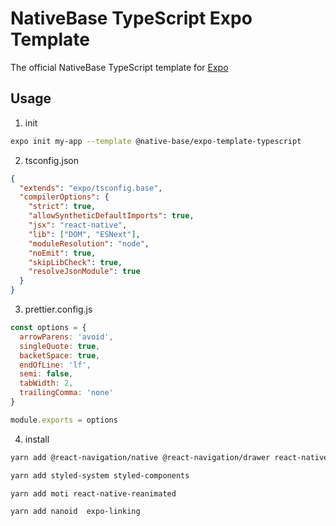 # NativeBase TypeScript Expo Template

The official NativeBase TypeScript template for [Expo](https://docs.expo.io/)

## Usage

1. init

```sh
expo init my-app --template @native-base/expo-template-typescript
```

2. tsconfig.json

```json
{
  "extends": "expo/tsconfig.base",
  "compilerOptions": {
    "strict": true,
    "allowSyntheticDefaultImports": true,
    "jsx": "react-native",
    "lib": ["DOM", "ESNext"],
    "moduleResolution": "node",
    "noEmit": true,
    "skipLibCheck": true,
    "resolveJsonModule": true
  }
}
```

3. prettier.config.js

```js
const options = {
  arrowParens: 'avoid',
  singleQuote: true,
  backetSpace: true,
  endOfLine: 'lf',
  semi: false,
  tabWidth: 2,
  trailingComma: 'none'
}

module.exports = options
```

4. install

```sh
yarn add @react-navigation/native @react-navigation/drawer react-native-screens
```

```sh
yarn add styled-system styled-components
```

```sh
yarn add moti react-native-reanimated
```

```sh
yarn add nanoid  expo-linking
```

